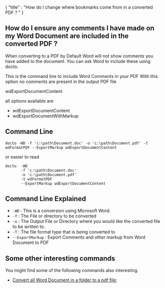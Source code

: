 {
    "title" : "How do I change where bookmarks come from in a converted PDF ? " 
}

How do I ensure any comments I have made on my Word Document are included in the converted PDF ?      
-

When converting to a PDF by Default Word will not show comments you have added to the document.  You can ask Word to include these using docto.  

  

This is the command line to include Word Comments in your PDF With this option no comments are present in the output PDF file

wdExportDocumentContent

all options available are

- wdExportDocumentContent
- wdExportDocumentWithMarkup

Command Line 
-

 ````
 docto -WD -f 'c:\path\Document.doc' -o 'c:\path\Document.pdf' -t wdFormatPDF --ExportMarkup wdExportDocumentContent
 ````
 or easier to read
 ````
 docto  -WD 
        -f 'c:\path\Document.doc' 
        -o 'c:\path\Document.pdf' 
        -t wdFormatPDF 
        --ExportMarkup wdExportDocumentContent
 ````

Command Line Explained 
-

 - `-WD` :  This is a conversion using Microsoft Word. 
 - `-f` :  The File or directory to be converted 
 - `-o` :  The Output File or Directory where you would like the converted file to be written to.
 - `-T` :  The file format type that is being converted to
 - `--ExportMarkup` :  Export Comments and other markup from Word Document to PDF




Some other interesting commands
-

You might find some of the following commands also interesting.

- [Convert all Word Document in a folder to a pdf file](ConvertDirDocToFilepdf.md);
   

